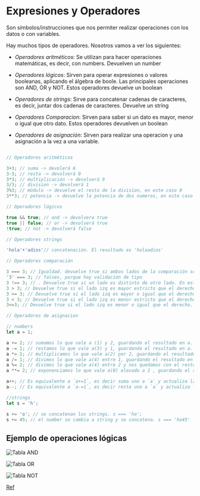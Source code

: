 # Expresiones y Operadores

Son símbolos/instrucciones que nos permiter realizar operaciones con los datos o con variables.

Hay muchos tipos de operadores. Nosotros vamos a ver los siguientes:

- *Operadores aritméticos*: Se utilizan para hacer operaciones matemáticas, es decir, con numbers. Devuelven un number

- *Operadores lógicos*: Sirven para operar expresiones o valores booleanas, aplicando el álgebra de boole. Las principales operaciones son AND, OR y NOT. Estos operadores devuelve un boolean

- *Operadores de strings*: Sirve para concatenar cadenas de caracteres, es decir, juntar dos cadenas de caracteres. Devuelve un string

- *Operadores Comparacion*: Sirven para saber si un dato es mayor, menor o igual que otro dato. Estos operadores devuelven un boolean

- *Operadores de asignación*: Sirven para realizar una operacion y una asignación a la vez a una variable.

```js

// Operadores aritméticos

3+3; // suma -> devolerá 6
3-3; // resta -> devolverá 0
3*3; // multiplicación -> devolverá 9
3/3; // division -> devolverá 1
3%3; // módulo -> devuelve el resto de la division, en este caso 0
3**3; // potencia -> devuelve la potencia de dos numeros, en este caso devuelve 27

// Operadores lógicos

true && true; // and -> devolvera true
true || false; // or -> devolverá true
!true; // not -> devolverá false

// Operadores strings

'hola'+'adios'// concatenación. El resultado es 'holaadios'

// Operadores comparación

3 === 3; // Igualdad. devuelve true si ambos lados de la comparación son iguales. En este caso devuelve true
'3' === 3; // falses, porque hay validación de tipo
3 !== 3; // . Devuelve true si un lado es distinto de otro lado. En este caso es false
3 > 3; // Devuelve true si el lado izq es mayor estricto que el derecho. En este caso es false
3 >= 3; // Devuelve true si el lado izq es mayor o igual que el derecho. En este caso es true
3 < 3; // Devuelve true si el lado izq es menor estricto que el derecho. En este caso es false
3<=3; // Devuelve true si el lado izq es menor o igual que el derecho. En este caso es true

// Operadores de asignacion

// numbers
let a = 1;

a += 2; // sumamos lo que vale a (1) y 2, guardando el resultado en a. a === 3;
a -= 1; // restamos lo que vale a(3) y 1, guardando el resultado en a. a === 2;
a *= 2; // multiplicamos lo que vale a(2) por 2, guardando el resultado en a. a === 4;
a /= 1; // divimos lo que vale a(4) entre 1, guardando el resultado en a. a === 4;
a %= 2; // divimos lo que vale a(4) entre 2 y nos quedamos con el resto, guardando el resultado en a. a === 0;
a **= 2; // exponenciamos lo que vale a(0) elevado a 2 , guardando el resultado en a.  a===0

a++; // Es equivalente a `a+=1`, es decir suma uno a `a` y actualiza la variable
a--; // Es equivalente a `a-=1`, es decir resta uno a `a` y actualiza la variable

//strings
let s = 'h';

s += 'o'; // se concatenan los strings. s === 'ho';
s += 45; // el number se cambia a string y se concatena. s === 'ho45'

```

## Ejemplo de operaciones lógicas

![Tabla AND](https://aristoteles2pc.files.wordpress.com/2011/03/tabla-de-verdad.png)

![Tabla OR](https://aristoteles2pc.files.wordpress.com/2011/03/or1.png?w=228&h=300)

![Tabla NOT](https://aristoteles2pc.files.wordpress.com/2011/03/not1.png?w=700)

[Ref](https://developer.mozilla.org/en-US/docs/Web/JavaScript/Guide/Expressions_and_Operators)
